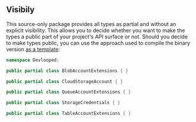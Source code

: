 <!-- include ../../readme.md#Overview -->

## Visibily

This source-only package provides all types as partial and without an explicit 
visibility. This allows you to decide whether you want to make the types a 
public part of your project's API surface or not. Should you decide to make 
types public, you can use the approach used to compile the binary version 
[as a template](https://github.com/devlooped/CloudStorageAccount/blob/main/src/CloudStorageAccount/Visibility.cs):

```csharp
namespace Devlooped;

public partial class BlobAccountExtensions { }

public partial class CloudStorageAccount { }

public partial class QueueAccountExtensions { }

public partial class StorageCredentials { }

public partial class TableAccountExtensions { }
```

<!-- include https://github.com/devlooped/sponsors/raw/main/footer.md -->

<!-- Excludes this readme from CI-based includes expansion -->
<!-- exclude -->
